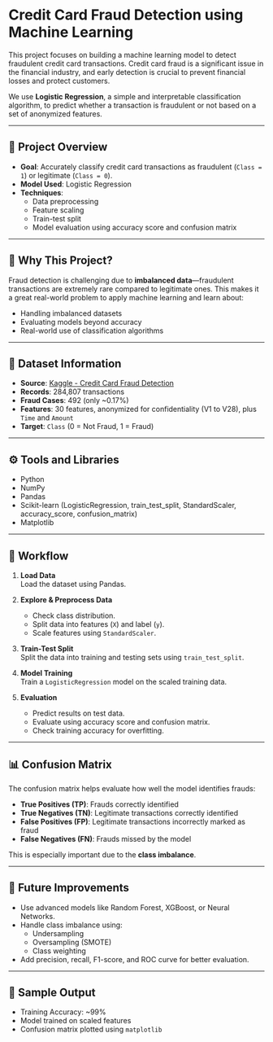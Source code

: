 # Credit Card Fraud Detection using Machine Learning

This project focuses on building a machine learning model to detect fraudulent credit card transactions. Credit card fraud is a significant issue in the financial industry, and early detection is crucial to prevent financial losses and protect customers.

We use **Logistic Regression**, a simple and interpretable classification algorithm, to predict whether a transaction is fraudulent or not based on a set of anonymized features.

---

## 📌 Project Overview

- **Goal**: Accurately classify credit card transactions as fraudulent (`Class = 1`) or legitimate (`Class = 0`).
- **Model Used**: Logistic Regression
- **Techniques**:
  - Data preprocessing
  - Feature scaling
  - Train-test split
  - Model evaluation using accuracy score and confusion matrix

---

## 🧠 Why This Project?

Fraud detection is challenging due to **imbalanced data**—fraudulent transactions are extremely rare compared to legitimate ones. This makes it a great real-world problem to apply machine learning and learn about:

- Handling imbalanced datasets
- Evaluating models beyond accuracy
- Real-world use of classification algorithms

---

## 📂 Dataset Information

- **Source**: [Kaggle - Credit Card Fraud Detection](https://www.kaggle.com/datasets/mlg-ulb/creditcardfraud)
- **Records**: 284,807 transactions
- **Fraud Cases**: 492 (only ~0.17%)
- **Features**: 30 features, anonymized for confidentiality (V1 to V28), plus `Time` and `Amount`
- **Target**: `Class` (0 = Not Fraud, 1 = Fraud)

---

## ⚙️ Tools and Libraries

- Python
- NumPy
- Pandas
- Scikit-learn (LogisticRegression, train_test_split, StandardScaler, accuracy_score, confusion_matrix)
- Matplotlib

---

## 🚀 Workflow

1. **Load Data**  
   Load the dataset using Pandas.

2. **Explore & Preprocess Data**  
   - Check class distribution.
   - Split data into features (`X`) and label (`y`).
   - Scale features using `StandardScaler`.

3. **Train-Test Split**  
   Split the data into training and testing sets using `train_test_split`.

4. **Model Training**  
   Train a `LogisticRegression` model on the scaled training data.

5. **Evaluation**  
   - Predict results on test data.
   - Evaluate using accuracy score and confusion matrix.
   - Check training accuracy for overfitting.

---

## 📊 Confusion Matrix

The confusion matrix helps evaluate how well the model identifies frauds:

- **True Positives (TP)**: Frauds correctly identified
- **True Negatives (TN)**: Legitimate transactions correctly identified
- **False Positives (FP)**: Legitimate transactions incorrectly marked as fraud
- **False Negatives (FN)**: Frauds missed by the model

This is especially important due to the **class imbalance**.

---

## 🧩 Future Improvements

- Use advanced models like Random Forest, XGBoost, or Neural Networks.
- Handle class imbalance using:
  - Undersampling
  - Oversampling (SMOTE)
  - Class weighting
- Add precision, recall, F1-score, and ROC curve for better evaluation.

---

## 📸 Sample Output

- Training Accuracy: ~99%
- Model trained on scaled features
- Confusion matrix plotted using `matplotlib`


